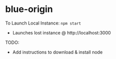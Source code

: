 # blue-origin

To Launch Local Instance:
  `npm start`
  - Launches lost instance @ http://localhost:3000

TODO:
 - Add instructions to download & install node
